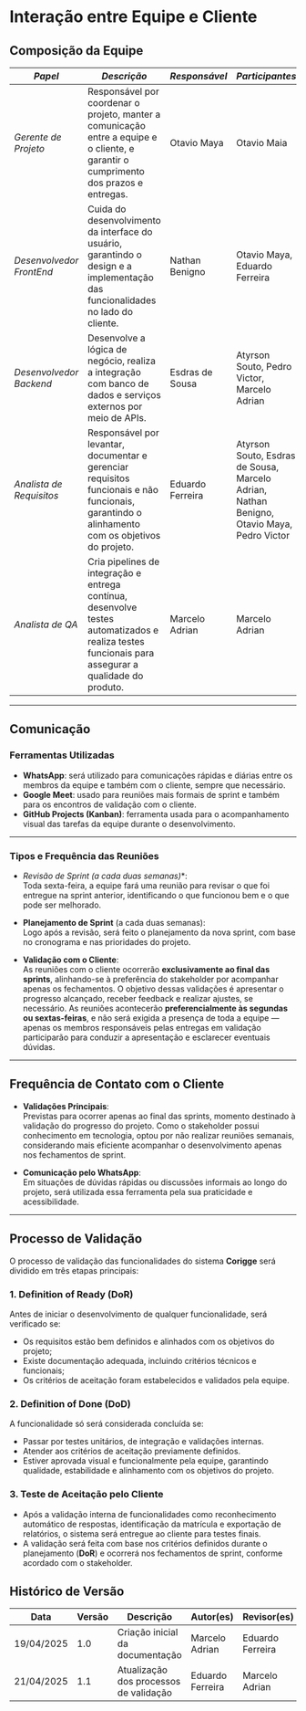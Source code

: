 # Interação entre Equipe e Cliente

## Composição da Equipe

| *Papel*                   | *Descrição*                                                                                                                                         | *Responsável*                        | *Participantes*                                 |
|----------------------------|---------------------------------------------------------------------------------------------------------------------------------------------------------|----------------------------------------|----------------------------------------------------|
| *Gerente de Projeto*     | Responsável por coordenar o projeto, manter a comunicação entre a equipe e o cliente, e garantir o cumprimento dos prazos e entregas.                 | Otavio Maya         | Otavio Maia                                                 |
| *Desenvolvedor FrontEnd* | Cuida do desenvolvimento da interface do usuário, garantindo o design e a implementação das funcionalidades no lado do cliente.                       | Nathan Benigno       | Otavio Maya, Eduardo Ferreira                     |
| *Desenvolvedor Backend*  | Desenvolve a lógica de negócio, realiza a integração com banco de dados e serviços externos por meio de APIs.                                          | Esdras de Sousa             | Atyrson Souto, Pedro Victor, Marcelo Adrian |
| *Analista de Requisitos* | Responsável por levantar, documentar e gerenciar requisitos funcionais e não funcionais, garantindo o alinhamento com os objetivos do projeto.         | Eduardo Ferreira            | Atyrson Souto, Esdras de Sousa, Marcelo Adrian, Nathan Benigno, Otavio Maya, Pedro Victor                    |
| *Analista de QA*         | Cria pipelines de integração e entrega contínua, desenvolve testes automatizados e realiza testes funcionais para assegurar a qualidade do produto.    | Marcelo Adrian      | Marcelo Adrian                                                  |

---

## Comunicação

### Ferramentas Utilizadas

-  **WhatsApp**: será utilizado para comunicações rápidas e diárias entre os membros da equipe e também com o cliente, sempre que necessário.  
-  **Google Meet**: usado para reuniões mais formais de sprint e também para os encontros de validação com o cliente.  
-  **GitHub Projects (Kanban)**: ferramenta usada para o acompanhamento visual das tarefas da equipe durante o desenvolvimento.

---

### Tipos e Frequência das Reuniões

-  **Revisão de Sprint* (a cada duas semanas)**:  
  Toda sexta-feira, a equipe fará uma reunião para revisar o que foi entregue na sprint anterior, identificando o que funcionou bem e o que pode ser melhorado.

-  **Planejamento de Sprint** (a cada duas semanas):  
  Logo após a revisão, será feito o planejamento da nova sprint, com base no cronograma e nas prioridades do projeto.

-  **Validação com o Cliente**:  
  As reuniões com o cliente ocorrerão **exclusivamente ao final das sprints**, alinhando-se à preferência do stakeholder por acompanhar apenas os fechamentos. 
  O objetivo dessas validações é apresentar o progresso alcançado, receber feedback e realizar ajustes, se necessário. As reuniões acontecerão **preferencialmente às segundas ou sextas-feiras**, e não será exigida a presença de toda a equipe — apenas os membros responsáveis pelas entregas em validação participarão para conduzir a apresentação e esclarecer eventuais dúvidas.

---

## Frequência de Contato com o Cliente

-  **Validações Principais**:  
  Previstas para ocorrer apenas ao final das sprints, momento destinado à validação do progresso do projeto. Como o stakeholder possui conhecimento em tecnologia, optou por não realizar reuniões semanais, considerando mais eficiente acompanhar o desenvolvimento apenas nos fechamentos de sprint.

-  **Comunicação pelo WhatsApp**:  
  Em situações de dúvidas rápidas ou discussões informais ao longo do projeto, será utilizada essa ferramenta pela sua praticidade e acessibilidade.

---

## Processo de Validação

O processo de validação das funcionalidades do sistema **Corigge** será dividido em três etapas principais:

### 1. **Definition of Ready (DoR)**

Antes de iniciar o desenvolvimento de qualquer funcionalidade, será verificado se:

- Os requisitos estão bem definidos e alinhados com os objetivos do projeto;
- Existe documentação adequada, incluindo critérios técnicos e funcionais;
- Os critérios de aceitação foram estabelecidos e validados pela equipe.


### 2. **Definition of Done (DoD)**

A funcionalidade só será considerada concluída se:

- Passar por testes unitários, de integração e validações internas.
- Atender aos critérios de aceitação previamente definidos.
- Estiver aprovada visual e funcionalmente pela equipe, garantindo qualidade, estabilidade e alinhamento com os objetivos do projeto.


### 3. **Teste de Aceitação pelo Cliente**

- Após a validação interna de funcionalidades como reconhecimento automático de respostas, identificação da matrícula e exportação de relatórios, o sistema será entregue ao cliente para testes finais.
- A validação será feita com base nos critérios definidos durante o planejamento (**DoR**) e ocorrerá nos fechamentos de sprint, conforme acordado com o stakeholder.


## Histórico de Versão

| Data       | Versão | Descrição                                                                 | Autor(es)         | Revisor(es)        |
|------------|--------|---------------------------------------------------------------------------|-------------------|--------------------|
| 19/04/2025 | 1.0    | Criação inicial da documentação                                           | Marcelo Adrian    | Eduardo Ferreira |
| 21/04/2025 | 1.1    | Atualização dos processos de validação                                          | Eduardo Ferreira    | Marcelo Adrian |